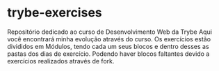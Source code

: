 # trybe-exercises
Repositório dedicado ao curso de Desenvolvimento Web da Trybe
Aqui você encontrará minha evolução através do curso.
Os exercícios estão divididos em Módulos, tendo cada um seus blocos e dentro desses as pastas dos dias de exercício.
Podendo haver blocos faltantes devido a exercícios realizados através de fork.
